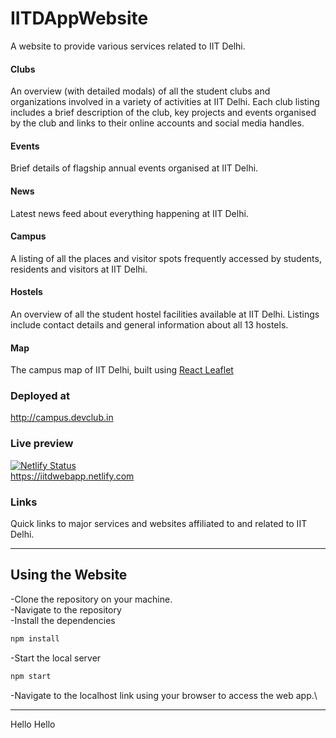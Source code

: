 # IITDAppWebsite

A website to provide various services related to IIT Delhi.

#### Clubs
An overview (with detailed modals) of all the student clubs and organizations involved in a variety of activities at IIT Delhi. Each club listing includes a brief description of the club, key projects and events organised by the club and links to their online accounts and social media handles.

#### Events
Brief details of flagship annual events organised at IIT Delhi.

#### News
Latest news feed about everything happening at IIT Delhi.

#### Campus
A listing of all the places and visitor spots frequently accessed by students, residents and visitors at IIT Delhi.

#### Hostels
An overview of all the student hostel facilities available at IIT Delhi. Listings include contact details and general information about all 13 hostels.

#### Map
The campus map of IIT Delhi, built using [React Leaflet](https://react-leaflet.js.org/)

### Deployed at
<http://campus.devclub.in>

### Live preview

[![Netlify Status](https://api.netlify.com/api/v1/badges/b76d0eaa-960a-48b9-91fa-db744d51ebb5/deploy-status)](https://app.netlify.com/sites/iitdwebapp/deploys)\
<https://iitdwebapp.netlify.com>

### Links
Quick links to major services and websites affiliated to and related to IIT Delhi.

<hr />

## Using the Website

-Clone the repository on your machine.\
-Navigate to the repository\
-Install the dependencies

```bash
npm install
```

-Start the local server

```bash
npm start
```

-Navigate to the localhost link using your browser to access the web app.\

<hr />

Hello Hello 

